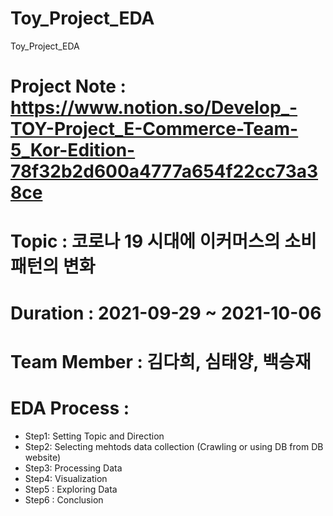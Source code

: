 # Toy_Project_EDA
Toy_Project_EDA
# Project Note : https://www.notion.so/Develop_-TOY-Project_E-Commerce-Team-5_Kor-Edition-78f32b2d600a4777a654f22cc73a38ce
# Topic : 코로나 19 시대에 이커머스의 소비패턴의 변화
# Duration : 2021-09-29 ~ 2021-10-06
# Team Member : 김다희, 심태양, 백승재
# EDA Process :
 - Step1: Setting Topic and Direction
 - Step2: Selecting mehtods data collection (Crawling or using DB from DB website)
 - Step3: Processing Data
 - Step4: Visualization
 - Step5 : Exploring Data
 - Step6 : Conclusion

